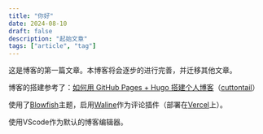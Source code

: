 ```yaml
---
title: "你好"
date: 2024-08-10
draft: false
description: "起始文章"
tags: ["article", "tag"]
---
```

这是博客的第一篇文章。本博客将会逐步的进行完善，并迁移其他文章。

博客的搭建参考了：[如何用 GitHub Pages + Hugo 搭建个人博客](https://github.com/miawithcode/blog/blob/main/cuttontail/content/blog/202208%20create-a-wesite-using-github-pages-and-hugo/index.md)（[cuttontail](https://github.com/miawithcode)）

使用了[Blowfish](https://blowfish.page/)主题，启用[Waline](https://waline.js.org/)作为评论插件（部署在[Vercel](https://vercel.com/)上）。

使用VScode作为默认的博客编辑器。
